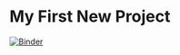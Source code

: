 # My First New Project

[![Binder](https://mybinder.org/badge_logo.svg)](https://mybinder.org/v2/gh/maayan2000/new_project_Maayan/HEAD)
